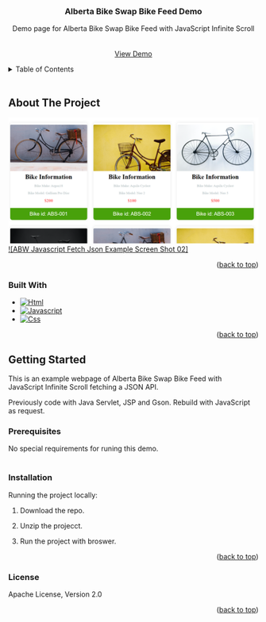 <!-- Improved compatibility of back to top link: See: https://github.com/othneildrew/Best-README-Template/pull/73 -->

<a name="readme-top"></a>

<br />
<div align="center">
  <a href="https://github.com/aplokwn/ABW_script">

  </a>

<h3 align="center">Alberta Bike Swap Bike Feed Demo</h3>

  <p align="center">
    Demo page for Alberta Bike Swap Bike Feed with JavaScript Infinite Scroll
    <br />
    <br />
    <br />
    <a href="https://aplokwn.github.io/ABW_script_demo/">View Demo</a>
    
  </p>
</div>

<!-- TABLE OF CONTENTS -->
<details>
  <summary>Table of Contents</summary>
  <ol>
    <li>
      <a href="#about-the-project">About The Project</a>
      <ul>
        <li><a href="#built-with">Built With</a></li>
      </ul>
    </li>
    <li>
      <a href="#getting-started">Getting Started</a>
      <ul>
        <li><a href="#prerequisites">Prerequisites</a></li>
        <li><a href="#installation">Installation</a></li>
        <li><a href="#license">License</a></li>
      </ul>
    </li>
  </ol>
</details>
<br/>

<!-- ABOUT THE PROJECT -->

## About The Project

![ABW Javascript Fetch Json Example Screen Shot][product-screenshot]
[![ABW Javascript Fetch Json Example Screen Shot 02]](https://raw.githubusercontent.com/aplokwn/ABW_script/main/image/abs_bikefeed02.png)

<p align="right">(<a href="#readme-top">back to top</a>)</p>

### Built With

- [![Html][html]][html-url]
- [![Javascript][javascript]][javascript-url]
- [![Css][css]][css-url]

<p align="right">(<a href="#readme-top">back to top</a>)</p>

<!-- GETTING STARTED -->

## Getting Started

<p>This is an example webpage of Alberta Bike Swap Bike Feed with JavaScript Infinite Scroll fetching a JSON API.</p>
<p>Previously code with Java Servlet, JSP and Gson. Rebuild with JavaScript as request.</p>

### Prerequisites

No special requirements for runing this demo.
<br/><br/>

### Installation

Running the project locally:

1. Download the repo.

2. Unzip the projecct.

3. Run the project with broswer.

<p align="right">(<a href="#readme-top">back to top</a>)</p>

<!-- USAGE EXAMPLES -->

### License

Apache License, Version 2.0

<p align="right">(<a href="#readme-top">back to top</a>)</p>

<!-- MARKDOWN LINKS & IMAGES -->
<!-- https://www.markdownguide.org/basic-syntax/#reference-style-links -->

[contributors-shield]: https://img.shields.io/github/contributors/github_username/repo_name.svg?style=for-the-badge
[contributors-url]: https://github.com/github_username/repo_name/graphs/contributors
[forks-shield]: https://img.shields.io/github/forks/github_username/repo_name.svg?style=for-the-badge
[forks-url]: https://github.com/github_username/repo_name/network/members
[stars-shield]: https://img.shields.io/github/stars/github_username/repo_name.svg?style=for-the-badge
[stars-url]: https://github.com/github_username/repo_name/stargazers
[issues-shield]: https://img.shields.io/github/issues/github_username/repo_name.svg?style=for-the-badge
[issues-url]: https://github.com/github_username/repo_name/issues
[license-shield]: https://img.shields.io/github/license/github_username/repo_name.svg?style=for-the-badge
[license-url]: https://github.com/github_username/repo_name/blob/master/LICENSE.txt
[linkedin-shield]: https://img.shields.io/badge/-LinkedIn-black.svg?style=for-the-badge&logo=linkedin&colorB=555
[linkedin-url]: https://linkedin.com/in/linkedin_username
[product-screenshot]: https://raw.githubusercontent.com/aplokwn/ABW_script/main/image/abs_bikefeed01.png
[javascript]: https://img.shields.io/badge/JavaScript-323330?style=for-the-badge&logo=javascript&logoColor=F7DF1E
[javascript-url]: https://www.javascript.com/
[html]: https://img.shields.io/badge/HTML5-E34F26?style=for-the-badge&logo=html5&logoColor=white
[html-url]: https://html.com/html5/
[css]: https://img.shields.io/badge/CSS3-1572B6?style=for-the-badge&logo=css3&logoColor=white
[css-url]: https://developer.mozilla.org/en-US/docs/Web/CSS
